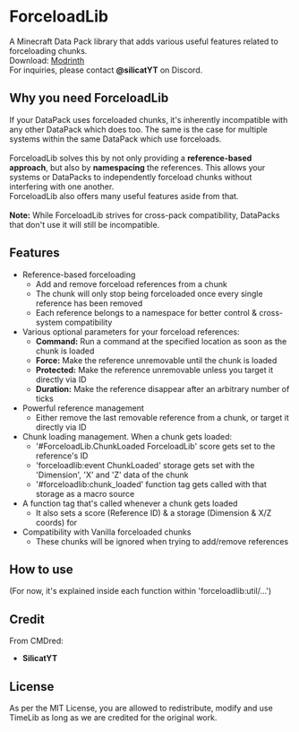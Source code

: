 # ForceloadLib
A Minecraft Data Pack library that adds various useful features related to forceloading chunks.\
Download: [Modrinth](https://modrinth.com/datapack/forceloadlib)\
For inquiries, please contact **@silicatYT** on Discord.

## Why you need ForceloadLib
If your DataPack uses forceloaded chunks, it's inherently incompatible with any other DataPack which does too. The same is the case for multiple systems within the same DataPack which use forceloads.\
\
ForceloadLib solves this by not only providing a **reference-based approach**, but also by **namespacing** the references. This allows your systems or DataPacks to independently forceload chunks without interfering with one another.\
ForceloadLib also offers many useful features aside from that.\
\
**Note:** While ForceloadLib strives for cross-pack compatibility, DataPacks that don't use it will still be incompatible.

## Features
- Reference-based forceloading
  - Add and remove forceload references from a chunk
  - The chunk will only stop being forceloaded once every single reference has been removed
  - Each reference belongs to a namespace for better control & cross-system compatibility
- Various optional parameters for your forceload references:
  - **Command:** Run a command at the specified location as soon as the chunk is loaded
  - **Force:** Make the reference unremovable until the chunk is loaded
  - **Protected:** Make the reference unremovable unless you target it directly via ID
  - **Duration:** Make the reference disappear after an arbitrary number of ticks
- Powerful reference management
  - Either remove the last removable reference from a chunk, or target it directly via ID
- Chunk loading management. When a chunk gets loaded:
  - '#ForceloadLib.ChunkLoaded ForceloadLib' score gets set to the reference's ID
  - 'forceloadlib:event ChunkLoaded' storage gets set with the 'Dimension', 'X' and 'Z' data of the chunk
  - '#forceloadlib:chunk_loaded' function tag gets called with that storage as a macro source
- A function tag that's called whenever a chunk gets loaded
  - It also sets a score (Reference ID) & a storage (Dimension & X/Z coords) for 
- Compatibility with Vanilla forceloaded chunks
  - These chunks will be ignored when trying to add/remove references

## How to use
(For now, it's explained inside each function within 'forceloadlib:util/...')

## Credit
From CMDred:
- **SilicatYT**

## License
As per the MIT License, you are allowed to redistribute, modify and use TimeLib as long as we are credited for the original work.
